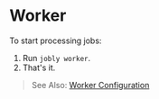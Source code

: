 # Worker

To start processing jobs:

1. Run `jobly worker`.
2. That's it.

> See Also: [Worker Configuration](/configuration/worker-config.md)



